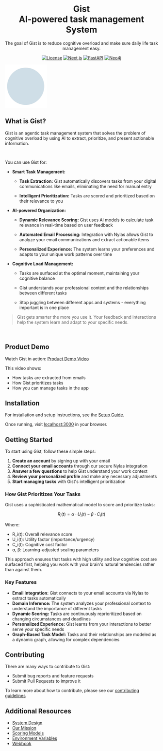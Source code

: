 <h1 align="center" style="border-bottom: none">
    <div>
        Gist
    </div>
    AI-powered task management System<br>
</h1>

<p align="center">
The goal of Gist is to reduce cognitive overload and make sure daily life task management easy.
</p>

<div align="center">

[![License]( https://img.shields.io/badge/Apache-%202.0-blue)](LICENSE)
[![Next.js](https://img.shields.io/badge/Next.js-Frontend-%23000000?logo=next.js&logoColor=white)](https://nextjs.org/)
[![FastAPI](https://img.shields.io/badge/FastAPI-Backend-%230D96F6?logo=fastapi&logoColor=white)](https://fastapi.tiangolo.com/)
[![Neo4j](https://img.shields.io/badge/Neo4j-Graph%20Database-%234581C3?logo=neo4j&logoColor=white)](https://neo4j.com/)

</div>

![Gist thumbnail](web/public/logo.png)


## What is Gist?

Gist is an agentic task management system that solves the problem of cognitive overload by using AI to extract, prioritize, and present actionable information.

<br>

You can use Gist for:
* **Smart Task Management:**

  * **Task Extraction:** Gist automatically discovers tasks from your digital communications like emails, eliminating the need for manual entry
  
  * **Intelligent Prioritization:** Tasks are scored and prioritized based on their relevance to you

* **AI-powered Organization:**

  * **Dynamic Relevance Scoring:** Gist uses AI models to calculate task relevance in real-time based on user feedback
  
  * **Automated Email Processing:** Integration with Nylas allows Gist to analyze your email communications and extract actionable items

  * **Personalized Experience:** The system learns your preferences and adapts to your unique work patterns over time

* **Cognitive Load Management:**

  * Tasks are surfaced at the optimal moment, maintaining your cognitive balance
  
  * Gist understands your professional context and the relationships between different tasks

  * Stop juggling between different apps and systems - everything important is in one place


> Gist gets smarter the more you use it. Your feedback and interactions help the system learn and adapt to your specific needs.

<br>

## Product Demo

Watch Gist in action: [Product Demo Video](https://drive.google.com/file/d/1BkQGVtxdQBgCZuvNychpjkI-XIWlxWDu/view)

This video shows:
- How tasks are extracted from emails
- How Gist prioritizes tasks
- How you can manage tasks in the app

## Installation

For installation and setup instructions, see the [Setup Guide](SETUP.md).

Once running, visit [localhost:3000](http://localhost:3000) in your browser.


## Getting Started

To start using Gist, follow these simple steps:

1. **Create an account** by signing up with your email
2. **Connect your email accounts** through our secure Nylas integration
3. **Answer a few questions** to help Gist understand your work context
4. **Review your personalized profile** and make any necessary adjustments
5. **Start managing tasks** with Gist's intelligent prioritization

### How Gist Prioritizes Your Tasks

Gist uses a sophisticated mathematical model to score and prioritize tasks:

```math
R_i(t) = α·U_i(t) - β·C_i(t)
```

Where:
- R_i(t): Overall relevance score
- U_i(t): Utility factor (importance/urgency)
- C_i(t): Cognitive cost factor
- α, β: Learning-adjusted scaling parameters

This approach ensures that tasks with high utility and low cognitive cost are surfaced first, helping you work with your brain's natural tendencies rather than against them.

### Key Features

* **Email Integration:** Gist connects to your email accounts via Nylas to extract tasks automatically
* **Domain Inference:** The system analyzes your professional context to understand the importance of different tasks
* **Dynamic Scoring:** Tasks are continuously reprioritized based on changing circumstances and deadlines
* **Personalized Experience:** Gist learns from your interactions to better serve your specific needs
* **Graph-Based Task Model:** Tasks and their relationships are modeled as a dynamic graph, allowing for complex dependencies


## Contributing

There are many ways to contribute to Gist:

* Submit bug reports and feature requests
* Submit Pull Requests to improve it

To learn more about how to contribute, please see our [contributing guidelines](CONTRIBUTING.md)

## Additional Resources

* [System Design](documentation/DESIGN.md)
* [Our Mission](documentation/Mission.md)
* [Scoring Models](documentation/Scoring_models.md)
* [Environment Variables](documentation/environment-variables.md)
* [Webhook](documentation/webhook.md)

